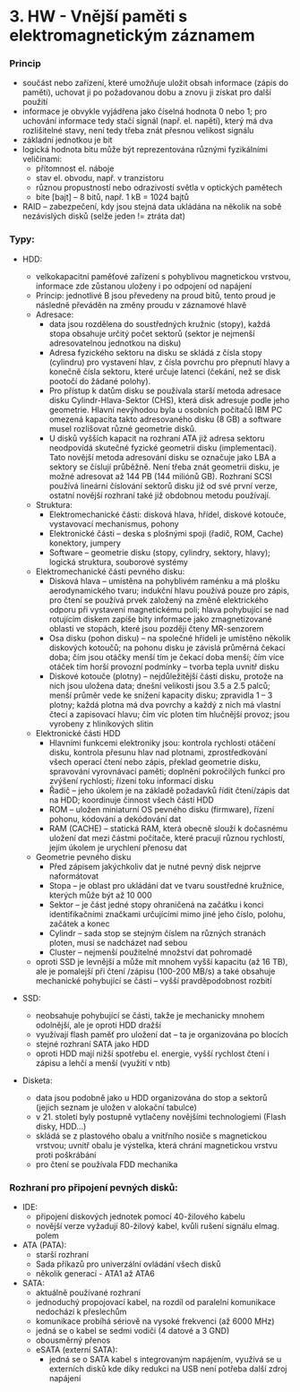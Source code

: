 # 3. HW - Vnější paměti s elektromagnetickým záznamem


### Princip

- součást nebo zařízení, které umožňuje uložit obsah informace (zápis do paměti), uchovat ji po požadovanou dobu a znovu ji získat pro další použití
- informace je obvykle vyjádřena jako číselná hodnota 0 nebo 1; pro uchování informace tedy stačí signál (např. el. napětí), který má dva rozlišitelné stavy, není tedy třeba znát přesnou velikost signálu
- základní jednotkou je bit
- logická hodnota bitu může být reprezentována různými fyzikálními veličinami:
    - přítomnost el. náboje
    - stav el. obvodu, např. v tranzistoru
    - různou propustností nebo odrazivostí světla v optických pamětech
    - bite [bajt] – 8 bitů, např. 1 kB = 1024 bajtů
- RAID – zabezpečení, kdy jsou stejná data ukládána na několik na sobě nezávislých disků (selže jeden != ztráta dat)

### Typy:
- HDD:
    - velkokapacitní paměťové zařízení s pohyblivou magnetickou vrstvou, informace zde zůstanou uloženy i po odpojení od napájení
    - Princip: jednotlivé B jsou převedeny na proud bitů, tento proud je následně převáděn na změny proudu v záznamové hlavě
    - Adresace:
        - data jsou rozdělena do soustředných kružnic (stopy), každá stopa obsahuje určitý počet sektorů (sektor je nejmenší adresovatelnou jednotkou na disku)
        - Adresa fyzického sektoru na disku se skládá z čísla stopy (cylindru) pro vystavení hlav, z čísla povrchu pro přepnutí hlavy a konečně čísla sektoru, které určuje latenci (čekání, než se disk pootočí do žádané polohy).
        - Pro přístup k datům disku se používala starší metoda adresace disku Cylindr-Hlava-Sektor (CHS), která disk adresuje podle jeho geometrie. Hlavní nevýhodou byla u osobních počítačů IBM PC omezená kapacita takto adresovaného disku (8 GB) a software musel rozlišovat různé geometrie disků.
        - U disků vyšších kapacit na rozhraní ATA již adresa sektoru neodpovídá skutečné fyzické geometrii disku (implementaci). Tato novější metoda adresování disku se označuje jako LBA a sektory se číslují průběžně. Není třeba znát geometrii disku, je možné adresovat až 144 PB (144 miliónů GB). Rozhraní SCSI používá lineární číslování sektorů disku již od své první verze, ostatní novější rozhraní také již obdobnou metodu používají.
    - Struktura:
        - Elektromechanické části: disková hlava, hřídel, diskové kotouče, vystavovací mechanismus, pohony
        - Elektronické části – deska s plošnými spoji (řadič, ROM, Cache) konektory, jumpery
        - Software – geometrie disku (stopy, cylindry, sektory, hlavy); logická struktura, souborové systémy
    - Elektromechanické části pevného disku:
        - Disková hlava – umístěna na pohyblivém raménku a má plošku aerodynamického tvaru; indukční hlavu používá pouze pro zápis, pro čtení se používá prvek založený na změně elektrického odporu při vystavení magnetickému poli; hlava pohybující se nad rotujícím diskem zapíše bity informace jako zmagnetizované oblasti ve stopách, které jsou později čteny MR-senzorem
        - Osa disku (pohon disku) – na společné hřídeli je umístěno několik diskových kotoučů; na pohonu disku je závislá průměrná čekací doba; čím jsou otáčky menší tím je čekací doba menší; čím více otáček tím horší provozní podmínky – tvorba tepla uvnitř disku
        - Diskové kotouče (plotny) – nejdůležitější částí disku, protože na nich jsou uložena data; dnešní velikosti jsou 3.5 a 2.5 palců; menší průměr vede ke snížení kapacity disku; zpravidla 1 – 3 plotny; každá plotna má dva povrchy a každý z nich má vlastní čtecí a zapisovací hlavu; čím víc ploten tím hlučnější provoz; jsou vyrobeny z hliníkových slitin
    - Elektronické části HDD
        - Hlavními funkcemi elektroniky jsou: kontrola rychlosti otáčení disku, kontrola přesunu hlav nad plotnami, zprostředkování všech operací čtení nebo zápis, překlad geometrie disku, spravování vyrovnávací paměti; doplnění pokročilých funkcí pro zvýšení rychlosti; řízení toku informací disku
        - Řadič – jeho úkolem je na základě požadavků řídit čtení/zápis dat na HDD; koordinuje činnost všech částí HDD
        - ROM – uložen miniaturní OS pevného disku (firmware), řízení pohonu, kódování a dekódování dat
        - RAM (CACHE) – statická RAM, která obecně slouží k dočasnému uložení dat mezi částmi počítače, které pracují různou rychlostí, jejím úkolem je urychlení přenosu dat
    - Geometrie pevného disku
        - Před zápisem jakýchkoliv dat je nutné pevný disk nejprve naformátovat 
        - Stopa – je oblast pro ukládání dat ve tvaru soustředné kružnice, kterých může být až 10 000
        - Sektor – je část jedné stopy ohraničená na začátku i konci identifikačními značkami určujícími mimo jiné jeho číslo, polohu, začátek a konec
        - Cylindr – sada stop se stejným číslem na různých stranách ploten, musí se nadcházet nad sebou 
        - Cluster – nejmenší použitelné množství dat pohromadě
    - oproti SSD je levnější a může mít mnohem vyšší kapacitu (až 16 TB), ale je pomalejší při čtení /zápisu (100-200 MB/s) a také obsahuje mechanické pohybující se části – vyšší pravděpodobnost rozbití

- SSD:
    - neobsahuje pohybující se části, takže je mechanicky mnohem odolnější, ale je oproti HDD dražší
    - využívají flash paměť pro uložení dat – ta je organizována po blocích
    - stejné rozhraní SATA jako HDD
    - oproti HDD mají nižší spotřebu el. energie, vyšší rychlost čtení i zápisu a lehčí a menší (využití v ntb)

- Disketa:
    - data jsou podobně jako u HDD organizována do stop a sektorů (jejich seznam je uložen v alokační tabulce)
    - v 21. století byly postupně vytlačeny novějšími technologiemi (Flash disky, HDD…)
    - skládá se z plastového obalu a vnitřního nosiče s magnetickou vrstvou; uvnitř obalu je výstelka, která chrání magnetickou vrstvu proti poškrábání
    - pro čtení se používala FDD mechanika

### Rozhraní pro připojení pevných disků:
- IDE:
    - připojení diskových jednotek pomocí 40-žilového kabelu
    - novější verze vyžadují 80-žilový kabel, kvůli rušení signálu elmag. polem
- ATA (PATA):
    - starší rozhraní
    - Sada příkazů pro univerzální ovládání všech disků
    - několik generací - ATA1 až ATA6
- SATA:
    - aktuálně používané rozhraní
    - jednoduchý propojovací kabel, na rozdíl od paralelní komunikace nedochází k přeslechům
    - komunikace probíhá sériově na vysoké frekvenci (až 6000 MHz)
    - jedná se o kabel se sedmi vodiči (4 datové a 3 GND)
    - obousměrný přenos
    - eSATA (externí SATA):
        - jedná se o SATA kabel s integrovaným napájením, využívá se u externích disků kde díky redukci na USB není potřeba další zdroj napájení






